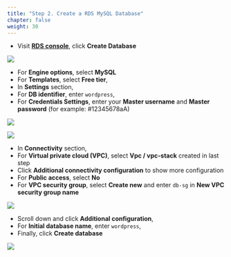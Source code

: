 ```yaml
---
title: "Step 2. Create a RDS MySQL Database"
chapter: false
weight: 30
---
```


* Visit [**RDS console**](https://console.aws.amazon.com/rds/home?region=us-east-1), click **Create Database**

![](/images/lab1-5.png)

* For **Engine options**, select **MySQL**
* For **Templates**, select **Free tier**, 
* In **Settings** section, 
* For **DB identifier**, enter `wordpress`, 
* For **Credentials Settings**, enter your **Master username** and  **Master password** (for example: #12345678aA)

![](/images/lab1-6.png)

![](/images/lab1-7.png)

* In **Connectivity** section, 
* For **Virtual private cloud (VPC)**, select **Vpc / vpc-stack** created in last step
* Click **Additional connectivity configuration** to show more configuration
* For **Public access**, select **No**
* For **VPC security group**, select **Create new** and enter `db-sg` in **New VPC security group name**

![](/images/lab1-8.png)

* Scroll down and click **Additional configuration**, 
* For **Initial database name**, enter `wordpress`,  
* Finally, click **Create database**

![](/images/lab1-9.png)

